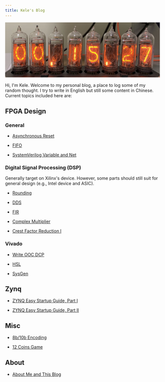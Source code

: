 ```yaml
---
title: Kele's Blog
---
```


![](head.webp)

Hi, I'm Kele. Welcome to my personal blog, a place to log some of my random thought. I try to write in English but still some content in Chinese. Current topics included here are:

## FPGA Design

### General

- [Asynchronous Reset](./fpga-async-rst/fpga-async-rst.md)

- [FIFO](./fpga-fifo/fifos-in-vivado.md)

- [SystemVerilog Variable and Net](./systemverilog-variable-and-net/systemverilog-variable-and-net.md)

### Digital Signal Processing (DSP)

Generally target on Xilinx's device. However, some parts should still suit for general design (e.g., Intel device and ASIC).

- [Rounding](./fpga-dsp-rounding/rounding-in-fpga.md)

- [DDS](./fpga-dsp-dds/dds-fpga.md)

- [FIR](./fpga-dsp-fir/fir-in-fpga-1.md)

- [Complex Multiplier](./fpga-dsp-cmult/cmult-in-fpga.md)

- [Crest Factor Reduction I](./fpga-dsp-cfr/crest-factor-reduction-i.md)

### Vivado

- [Write OOC DCP](./vivado-ooc-dcp/write-ooc-dcp-in-vivado.md)

- [HSL](./vivado-hls/vivado-hls-hands-on.md)

- [SysGen](./vivado-sysgen/sysgen-hands-on.md)

## Zynq

- [ZYNQ Easy Startup Guide, Part I](./zynq-easy-startup-guide/zynq-easy-startup-guide-1.md)

- [ZYNQ Easy Startup Guide, Part II](./zynq-easy-startup-guide/zynq-easy-startup-guide-2.md)

## Misc

- [8b/10b Encoding](./8b-10b-encoding/8b-10b-encoding.md)

- [12 Coins Game](./12-coins-game/12-coins-game.md)

## About

- [About Me and This Blog](./about-me/about-me.md)
